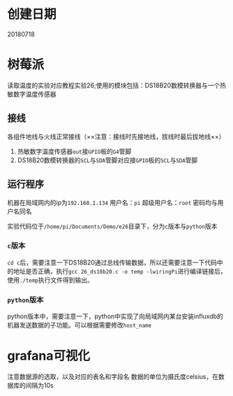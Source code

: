# 创建日期
20180718

# 树莓派
读取温度的实验对应教程实验26;使用的模块包括：DS18B20数模转换器与一个热敏数字温度传感器
## 接线
各组件地线与火线正常接线（××注意：接线时先接地线，拔线时最后拔地线××）
1. 热敏数字温度传感器`out`接`GPIO`板的`G4`管脚
2. DS18B20数模转换器的`SCL`与`SDA`管脚对应接`GPIO`板的`SCL`与`SDA`管脚

## 运行程序
机器在局域网内的ip为`192.168.1.134`
用户名：`pi`
超级用户名：`root`
密码均与用户名同名

实验代码位于`/home/pi/Documents/Demo/e26`目录下，分为`c`版本与`python`版本
### `c`版本
`cd c`后，需要注意一下DS18B20通过总线传输数据，所以还需要注意一下代码中的地址是否正确，执行`gcc 26_ds18b20.c -o temp -lwiringPi`进行编译链接后，使用`./temp`执行文件得到输出。

### `python`版本
python版本中，需要注意一下，python中实现了向局域网内某台安装influxdb的机器发送数据的子功能。可以根据需要修改`host_name`

# grafana可视化
注意数据源的选取，以及对应的表名和字段名
数据的单位为摄氏度celsius，在数据库的间隔为10s
